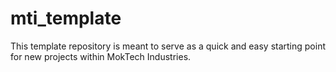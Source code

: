 # mti_template

This template repository is meant to serve as a quick and easy starting point for new projects within MokTech Industries.

